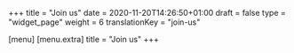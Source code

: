 +++
title = "Join us"
date = 2020-11-20T14:26:50+01:00
draft = false
type = "widget_page"
weight = 6
translationKey = "join-us"

[menu]
	[menu.extra]
		title = "Join us"
+++
